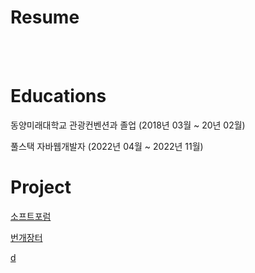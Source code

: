 # Resume
<br>
<br>


# Educations

동양미래대학교 관광컨벤션과 졸업 (2018년 03월 ~ 20년 02월)

풀스택 자바웹개발자 (2022년 04월 ~ 2022년 11월)


# Project
<a href="https://ksy0606.github.io/SOFTFORUM">소프트포럼</a>

<a href="https://ksy0606.github.io/bungaeMarket">번개장터</a>

<a href="https://user-images.githubusercontent.com/98162336/216005745-eaeeab96-1574-47ed-8cda-54bd32061121.gif">d</a>
